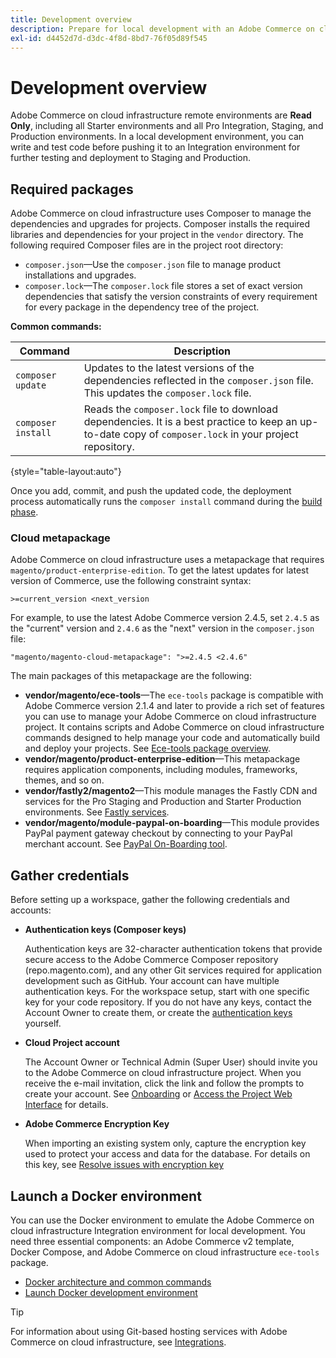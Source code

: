 ```yaml
---
title: Development overview
description: Prepare for local development with an Adobe Commerce on cloud infrastructure project.
exl-id: d4452d7d-d3dc-4f8d-8bd7-76f05d89f545
---
```

# Development overview

Adobe Commerce on cloud infrastructure remote environments are **Read Only**, including all Starter environments and all Pro Integration, Staging, and Production environments. In a local development environment, you can write and test code before pushing it to an Integration environment for further testing and deployment to Staging and Production.

## Required packages

Adobe Commerce on cloud infrastructure uses Composer to manage the dependencies and upgrades for projects. Composer installs the required libraries and dependencies for your project in the `vendor` directory. The following required Composer files are in the project root directory:

- `composer.json`—Use the `composer.json` file to manage product installations and upgrades.
- `composer.lock`—The `composer.lock` file stores a set of exact version dependencies that satisfy the version constraints of every requirement for every package in the dependency tree of the project.

**Common commands:**

| Command            | Description                                                                                                                                              |
|--------------------|----------------------------------------------------------------------------------------------------------------------------------------------------------|
| `composer update`  | Updates to the latest versions of the dependencies reflected in the `composer.json` file. This updates the `composer.lock` file.                         |
| `composer install` | Reads the `composer.lock` file to download dependencies. It is a best practice to keep an up-to-date copy of `composer.lock` in your project repository. |

{style="table-layout:auto"}

Once you add, commit, and push the updated code, the deployment process automatically runs the `composer install` command during the [build phase](../deploy/process.md#build-phase-build-phase).

### Cloud metapackage

Adobe Commerce on cloud infrastructure uses a metapackage that requires `magento/product-enterprise-edition`. To get the latest updates for latest version of Commerce, use the following constraint syntax:

```text
>=current_version <next_version
```

For example, to use the latest Adobe Commerce version 2.4.5, set `2.4.5` as the "current" version and `2.4.6` as the "next" version in the `composer.json` file:

```text
"magento/magento-cloud-metapackage": ">=2.4.5 <2.4.6"
```

The main packages of this metapackage are the following:

-  **vendor/magento/ece-tools**—The `ece-tools` package is compatible with Adobe Commerce version 2.1.4 and later to provide a rich set of features you can use to manage your Adobe Commerce on cloud infrastructure project. It contains scripts and Adobe Commerce on cloud infrastructure commands designed to help manage your code and automatically build and deploy your projects. See [Ece-tools package overview](../dev-tools/package-overview.md).
-  **vendor/magento/product-enterprise-edition**—This metapackage requires application components, including modules, frameworks, themes, and so on.
-  **vendor/fastly2/magento2**—This module manages the Fastly CDN and services for the Pro Staging and Production and Starter Production environments. See [Fastly services](/help/cloud-guide/cdn/fastly.md#fastly-cdn-module-for-magento-2).
-  **vendor/magento/module-paypal-on-boarding**—This module provides PayPal payment gateway checkout by connecting to your PayPal merchant account. See [PayPal On-Boarding tool](../store/paypal.md).

## Gather credentials

Before setting up a workspace, gather the following credentials and accounts:

-  **Authentication keys (Composer keys)**

    Authentication keys are 32-character authentication tokens that provide secure access to the Adobe Commerce Composer repository (repo.magento.com), and any other Git services required for application development such as GitHub. Your account can have multiple authentication keys. For the workspace setup, start with one specific key for your code repository. If you do not have any keys, contact the Account Owner to create them, or create the [authentication keys](authentication-keys.md) yourself.

-  **Cloud Project account**

    The Account Owner or Technical Admin (Super User) should invite you to the Adobe Commerce on cloud infrastructure project. When you receive the e-mail invitation, click the link and follow the prompts to create your account. See [Onboarding](../../get-started/onboarding.md) or [Access the Project Web Interface](../project/overview.md) for details.

-  **Adobe Commerce Encryption Key**

    When importing an existing system only, capture the encryption key used to protect your access and data for the database. For details on this key, see [Resolve issues with encryption key](https://experienceleague.adobe.com/docs/commerce-knowledge-base/kb/troubleshooting/miscellaneous/resolve-issues-with-encryption-key.html)

## Launch a Docker environment

You can use the Docker environment to emulate the Adobe Commerce on cloud infrastructure Integration environment for local development. You need three essential components: an Adobe Commerce v2 template, Docker Compose, and Adobe Commerce on cloud infrastructure `ece-tools` package.

-  [Docker architecture and common commands](https://devdocs.magento.com/cloud/docker/docker-development.html)
-  [Launch Docker development environment](https://devdocs.magento.com/cloud/docker/docker-config.html)

>[!TIP]
>
>For information about using Git-based hosting services with Adobe Commerce on cloud infrastructure, see [Integrations](../integrations/overview.md).
